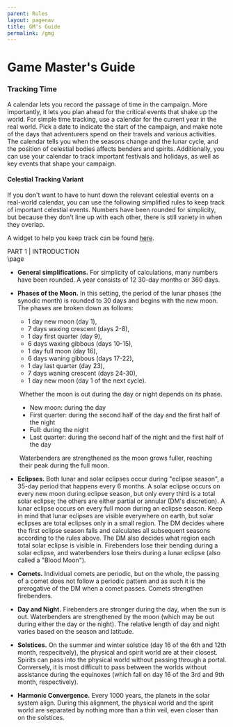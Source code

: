 ```yaml
---
parent: Rules
layout: pagenav
title: GM's Guide
permalink: /gmg
---
```


<h1 id="dmg" class="center-title">
Game Master's Guide
</h1>

<h3 class="change">Tracking Time</h3>

A calendar lets you record the passage of time in the campaign. More importantly, it lets you plan ahead for the critical events that shake up the world. For simple time tracking, use a calendar for the current year in the real world. Pick a date to indicate the start of the campaign, and make note of the days that adventurers spend on their travels and various activities. The calendar tells you when the seasons change and the lunar cycle, and the position of celestial bodies affects benders and spirits. Additionally, you can use your calendar to track important festivals and holidays, as well as key events that shape your campaign. 

<h4 class="new">Celestial Tracking Variant</h4>

If you don't want to have to hunt down the relevant celestial events on a real-world calendar, you can use the following simplified rules to keep track of important celestial events. Numbers have been rounded for simplicity, but because they don't line up with each other, there is still variety in when they overlap.


A widget to help you keep track can be found [here](/tools).

<div class='pageNumber auto'></div>
<div class='footnote'>PART 1 | INTRODUCTION</div>

<div class="HBonly">\page</div>

- **General simplifications.** For simplicity of calculations, many numbers have been rounded. A year consists of 12 30-day months or 360 days.

- **Phases of the Moon.** In this setting, the period of the lunar phases (the synodic month) is rounded to 30 days and begins with the new moon. The phases are broken down as follows: 
  - 1 day new moon (day 1),
  - 7 days waxing crescent (days 2-8),
  - 1 day first quarter (day 9),
  - 6 days waxing gibbous (days 10-15),
  - 1 day full moon (day 16),
  - 6 days waning gibbous (days 17-22),
  - 1 day last quarter (day 23),
  - 7 days waning crescent (days 24-30),
  - 1 day new moon (day 1 of the next cycle).  
  
<div style="margin-left: 2em; margin-bottom: 1em;">
Whether the moon is out during the day or night depends on its phase.
  <ul>
    <li>New moon: during the day</li>
    <!-- waxing crescent: during the majority of end of the day, minority of beginning of the night -->
    <li>First quarter: during the second half of the day and the first half of the night</li>
    <!-- waxing gibbous: during the minority of end of the day, majority of beginning of the night -->
    <li>Full: during the night</li>
    <!-- waning gibbous: during majority of end of the night, minority of beginning of the day -->
    <li>Last quarter: during the second half of the night and the first half of the day</li>
    <!-- waning crescent: minority of end of night, majority of beginning of the day -->
  </ul>
Waterbenders are strengthened as the moon grows fuller, reaching their peak during the full moon.
</div>

- **Eclipses.** Both lunar and solar eclipses occur during "eclipse season", a 35-day period that happens every 6 months. A solar eclipse occurs on every new moon during eclipse season, but only every third is a total solar eclipse; the others are either partial or annular (DM's discretion). 
A lunar eclipse occurs on every full moon during an eclipse season. Keep in mind that lunar eclipses are visible everywhere on earth, but solar eclipses are total eclipses only in a small region. 
The DM decides where the first eclipse season falls and calculates all subsequent seasons according to the rules above. The DM also decides what region each total solar eclipse is visible in.
Firebenders lose their bending during a solar eclipse, and waterbenders lose theirs during a lunar eclipse (also called a "Blood Moon").

- **Comets.** Individual comets are periodic, but on the whole, the passing of a comet does not follow a periodic pattern and as such it is the prerogative of the DM when a comet passes. Comets strengthen firebenders.

- **Day and Night.** Firebenders are stronger during the day, when the sun is out. Waterbenders are strengthened by the moon (which may be out during either the day or the night). The relative length of day and night varies based on the season and latitude.

- **Solstices.** On the summer and winter solstice (day 16 of the 6th and 12th month, respecitvely), the physical and spirit world are at their closest. Spirits can pass into the physical world without passing through a portal. Conversely, it is most difficult to pass between the worlds without assistance during the equinoxes (which fall on day 16 of the 3rd and 9th month, respectively).

- **Harmonic Convergence.** Every 1000 years, the planets in the solar system align. During this alignment, the physical world and the spirit world are separated by nothing more than a thin veil, even closer than on the solstices.

